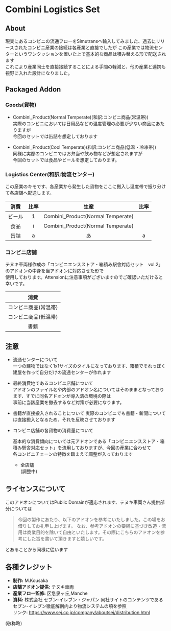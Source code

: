 # Combini Logistics Set
## About
現実にあるコンビニの流通フローをSimutransへ輸入してみました、過去にリリースされたコンビニ産業の接続は各産業と直接でしたが
この産業では物流センターというワンクッションを置いた上で基本的な商品は積み替える形で配送されます  
これにより産業同士を直接接続することによる手間の軽減と、他の産業と連携も視野に入れた設計になりました。

## Packaged Addon
### Goods(貨物)
- Combini_Product(Normal Temperate)(和訳:コンビニ商品(常温帯))  
    実際のコンビニにおいては日用品などの温度管理の必要が少ない商品にあたりますが  
    今回のセットでは缶詰を想定しております

- Combini_Product(Cool Temperate)(和訳:コンビニ商品(低温・冷凍帯))  
    同様に実際のコンビニではお弁当や飲み物などが想定されますが  
    今回のセットでは食品やビールを想定しております。

### Logistics Center(和訳:物流センター)
この産業のキモです、各産業から発生した貨物をここに搬入し温度帯で振り分けて各店舗へ配送します。


|消費|比率|生産|比率|
|:----:|:----:|:----:|:----:|
|ビール|1|Combini_Product(Normal Temperate)||
|食品|i|Combini_Product(Normal Temperate)||
|缶詰|a|あ|a|


### コンビニ店舗
テヌキ車両様作成の「コンビニエンスストア・箱積み駅舎対応セット　vol.2」のアドオンの中身を当アドオンに対応させた形で  
使用しております。Attensionに注意事項がございますのでご確認いただけると幸いです。

|消費|
|:----:|
|コンビニ商品(常温帯)|
|コンビニ商品(低温帯)|
|書籍|

## 注意
- 流通センターについて  
一つの建物ではなく1x1サイズのタイルになっております、箱積でそれっぽく建屋を作って自分だけの流通センターが作れます  

- 最終消費地であるコンビニ店舗について  
アドオンのファイル名や内部のアドオン名についてはそのままとなっております、すでに同名アドオンが導入済の環境の際は  
事前に当該産業を撤去するなど対策が必要になります。  
  
- 書籍が直接搬入されることについて
実際のコンビニでも書籍・新聞については直接搬入となるため、それを反映させております

- コンビニ店舗の各貨物の消費量について  
  
  基本的な消費傾向については元アドオンである「コンビニエンスストア・箱積み駅舎対応セット」を流用しておりますが、今回の産業に合わせて  
  各コンビニチェーンの特徴を踏まえて調整が入っております

  - 全店舗  
    (調整中)


## ライセンスについて
このアドオンについてはPublic Domainが適応されます、テヌキ車両さん提供部分については
> 今回の製作にあたり、以下のアドオンを参考にいたしました。この場をお借りしてお礼申し上げます。
> なお、参考アドオンの要綱に基づき改造・流用は商業目的を除いて自由といたします。その際にこちらのアドオンを参考にした旨を書いて頂きますと嬉しいです。

とあることから同様に従います



## 各種クレジット
- **制作:** M.Kousaka
- **店舗アドオン提供:** テヌキ車両
- **産業フロー監修:** 区急泉ヶ丘,Manche
- **資料:** 株式会社 セブン-イレブン・ジャパン 
同社サイトのコンテンツであるセブン-イレブン徹底解剖内より物流システムの項を参照  
リンク: https://www.sej.co.jp/company/aboutsej/distribution.html

(敬称略)


